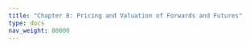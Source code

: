 ```yaml
---
title: "Chapter 8: Pricing and Valuation of Forwards and Futures"
type: docs
nav_weight: 80000
---
```

